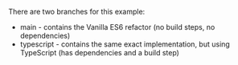 There are two branches for this example:

- main - contains the Vanilla ES6 refactor (no build steps, no dependencies)
- typescript - contains the same exact implementation, but using TypeScript (has dependencies and a build step)
